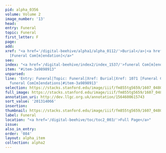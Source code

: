 ```yaml
---
pid: alpha_0356
volume: Volume 2
image_number: '13'
head:
entry: Funeral
topic: Funeral
first_letter: F
page:
add:
xref: "<a href='/digital-beehive/alpha1/alpha_0112/'>Burial</a>|<a href='/digital-beehive/num5/num_1443/'>1071
  [Funeral Com[m]endation]</a>"
see:
index: "<a href='/digital-beehive/index2/index_1537/'>funeral Com[m]endations</a>"
item: "#item-3a9898913"
unparsed:
line: 'Entry: Funeral|Topic: Funeral|Xref: Burial|Xref: 1071 [Funeral Com[m]endation]|Index:
  funeral Com[m]endations|#item-3a9898913'
selection: https://stacks.stanford.edu/image/iiif/fm855tg5659/1607_0480/407,4066,3021,387/full/0/default.jpg
full_image: https://stacks.stanford.edu/image/iiif/fm855tg5659/1607_0480/full/full/0/default.jpg
annotation_uri: http://dev.llgc.org.uk/annotation/1564600615743
sort_value: '201314066'
insertion:
thumbnail: https://stacks.stanford.edu/image/iiif/fm855tg5659/1607_0480/407,4066,600,180/250,/0/default.jpg
label: Funeral
location: "<a href='/digital-beehive/toc/toc2_003/'>Full Page</a>"
issue:
also_in_entry:
order: '084'
layout: alpha_item
collection: alpha2
---
```

